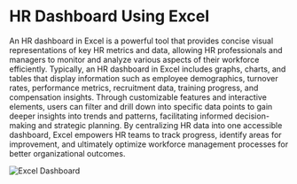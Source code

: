 # HR Dashboard Using Excel

An HR dashboard in Excel is a powerful tool that provides concise visual representations of key HR metrics and data, allowing HR professionals 
and managers to monitor and analyze various aspects of their workforce efficiently. Typically, an HR dashboard in Excel includes graphs, charts,
and tables that display information such as employee demographics, turnover rates, performance metrics, recruitment data, training progress, and
compensation insights. Through customizable features and interactive elements, users can filter and drill down into specific data points to gain 
deeper insights into trends and patterns, facilitating informed decision-making and strategic planning. By centralizing HR data into one accessible 
dashboard, Excel empowers HR teams to track progress, identify areas for improvement, and ultimately optimize workforce management processes for
better organizational outcomes.


![Excel Dashboard](https://github.com/Sheeladevi22/HR-dashboard-using-Excel/assets/110543218/ccccbbf4-e034-4987-ae28-cb6a0173d6ad)
